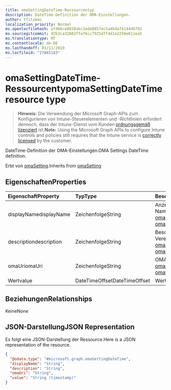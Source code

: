 ```yaml
---
title: omaSettingDateTime-Ressourcentyp
description: DateTime-Definition der OMA-Einstellungen.
author: tfitzmac
localization_priority: Normal
ms.openlocfilehash: afd66ce8838abc3ade8857ec5a4bda74144d6792
ms.sourcegitcommit: d2b3ca32602ffa76cc7925d7f4d1e2258e611ea5
ms.translationtype: MT
ms.contentlocale: de-DE
ms.lasthandoff: 01/11/2019
ms.locfileid: "27865183"
---
```

# <a name="omasettingdatetime-resource-type"></a><span data-ttu-id="8d053-103">omaSettingDateTime-Ressourcentyp</span><span class="sxs-lookup"><span data-stu-id="8d053-103">omaSettingDateTime resource type</span></span>

> <span data-ttu-id="8d053-104">**Hinweis:** Die Verwendung der Microsoft Graph-APIs zum Konfigurieren von Intune-Steuerelementen und -Richtlinien erfordert dennoch, dass der Intune-Dienst vom Kunden [ordnungsgemäß lizenziert](https://go.microsoft.com/fwlink/?linkid=839381) ist.</span><span class="sxs-lookup"><span data-stu-id="8d053-104">**Note:** Using the Microsoft Graph APIs to configure Intune controls and policies still requires that the Intune service is [correctly licensed](https://go.microsoft.com/fwlink/?linkid=839381) by the customer.</span></span>

<span data-ttu-id="8d053-105">DateTime-Definition der OMA-Einstellungen.</span><span class="sxs-lookup"><span data-stu-id="8d053-105">OMA Settings DateTime definition.</span></span>

<span data-ttu-id="8d053-106">Erbt von [omaSetting](../resources/intune-deviceconfig-omasetting.md).</span><span class="sxs-lookup"><span data-stu-id="8d053-106">Inherits from [omaSetting](../resources/intune-deviceconfig-omasetting.md)</span></span>

## <a name="properties"></a><span data-ttu-id="8d053-107">Eigenschaften</span><span class="sxs-lookup"><span data-stu-id="8d053-107">Properties</span></span>
|<span data-ttu-id="8d053-108">Eigenschaft</span><span class="sxs-lookup"><span data-stu-id="8d053-108">Property</span></span>|<span data-ttu-id="8d053-109">Typ</span><span class="sxs-lookup"><span data-stu-id="8d053-109">Type</span></span>|<span data-ttu-id="8d053-110">Beschreibung</span><span class="sxs-lookup"><span data-stu-id="8d053-110">Description</span></span>|
|:---|:---|:---|
|<span data-ttu-id="8d053-111">displayName</span><span class="sxs-lookup"><span data-stu-id="8d053-111">displayName</span></span>|<span data-ttu-id="8d053-112">Zeichenfolge</span><span class="sxs-lookup"><span data-stu-id="8d053-112">String</span></span>|<span data-ttu-id="8d053-113">Anzeigename</span><span class="sxs-lookup"><span data-stu-id="8d053-113">Display Name.</span></span> <span data-ttu-id="8d053-114">Vererbt von [omaSetting](../resources/intune-deviceconfig-omasetting.md)</span><span class="sxs-lookup"><span data-stu-id="8d053-114">Inherited from [omaSetting](../resources/intune-deviceconfig-omasetting.md)</span></span>|
|<span data-ttu-id="8d053-115">description</span><span class="sxs-lookup"><span data-stu-id="8d053-115">description</span></span>|<span data-ttu-id="8d053-116">Zeichenfolge</span><span class="sxs-lookup"><span data-stu-id="8d053-116">String</span></span>|<span data-ttu-id="8d053-117">Beschreibung.</span><span class="sxs-lookup"><span data-stu-id="8d053-117">Description.</span></span> <span data-ttu-id="8d053-118">Vererbt von [omaSetting](../resources/intune-deviceconfig-omasetting.md)</span><span class="sxs-lookup"><span data-stu-id="8d053-118">Inherited from [omaSetting](../resources/intune-deviceconfig-omasetting.md)</span></span>|
|<span data-ttu-id="8d053-119">omaUri</span><span class="sxs-lookup"><span data-stu-id="8d053-119">omaUri</span></span>|<span data-ttu-id="8d053-120">Zeichenfolge</span><span class="sxs-lookup"><span data-stu-id="8d053-120">String</span></span>|<span data-ttu-id="8d053-121">OMA</span><span class="sxs-lookup"><span data-stu-id="8d053-121">OMA.</span></span> <span data-ttu-id="8d053-122">Vererbt von [omaSetting](../resources/intune-deviceconfig-omasetting.md)</span><span class="sxs-lookup"><span data-stu-id="8d053-122">Inherited from [omaSetting](../resources/intune-deviceconfig-omasetting.md)</span></span>|
|<span data-ttu-id="8d053-123">Wert</span><span class="sxs-lookup"><span data-stu-id="8d053-123">value</span></span>|<span data-ttu-id="8d053-124">DateTimeOffset</span><span class="sxs-lookup"><span data-stu-id="8d053-124">DateTimeOffset</span></span>|<span data-ttu-id="8d053-125">Wert.</span><span class="sxs-lookup"><span data-stu-id="8d053-125">Value.</span></span>|

## <a name="relationships"></a><span data-ttu-id="8d053-126">Beziehungen</span><span class="sxs-lookup"><span data-stu-id="8d053-126">Relationships</span></span>
<span data-ttu-id="8d053-127">Keine</span><span class="sxs-lookup"><span data-stu-id="8d053-127">None</span></span>
## <a name="json-representation"></a><span data-ttu-id="8d053-128">JSON-Darstellung</span><span class="sxs-lookup"><span data-stu-id="8d053-128">JSON Representation</span></span>
<span data-ttu-id="8d053-129">Es folgt eine JSON-Darstellung der Ressource.</span><span class="sxs-lookup"><span data-stu-id="8d053-129">Here is a JSON representation of the resource.</span></span>
<!-- {
  "blockType": "resource",
  "@odata.type": "microsoft.graph.omaSettingDateTime"
}
-->
``` json
{
  "@odata.type": "#microsoft.graph.omaSettingDateTime",
  "displayName": "String",
  "description": "String",
  "omaUri": "String",
  "value": "String (timestamp)"
}
```



